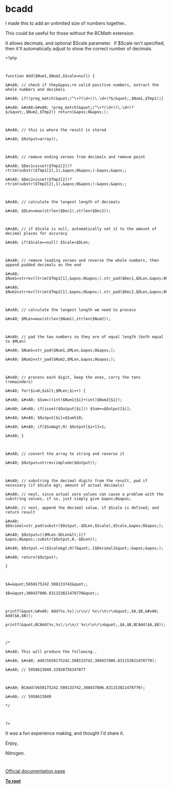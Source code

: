 # bcadd





I made this to add an unlimited size of numbers together..



This could be useful for those without the BCMath extension.



It allows decimals, and optional $Scale parameter.&#xA0; If $Scale isn&apos;t specified, then it&apos;ll automatically adjust to show the correct number of decimals.





```
<?php



function Add($Num1,$Num2,$Scale=null) {

&#xA0; // check if they&apos;re valid positive numbers, extract the whole numbers and decimals

&#xA0; if(!preg_match(&quot;/^\+?(\d+)(\.\d+)?$/&quot;,$Num1,$Tmp1)||

&#xA0; &#xA0;&#xA0; !preg_match(&quot;/^\+?(\d+)(\.\d+)?$/&quot;,$Num2,$Tmp2)) return(&apos;0&apos;);



&#xA0; // this is where the result is stored

&#xA0; $Output=array();



&#xA0; // remove ending zeroes from decimals and remove point

&#xA0; $Dec1=isset($Tmp1[2])?rtrim(substr($Tmp1[2],1),&apos;0&apos;):&apos;&apos;;

&#xA0; $Dec2=isset($Tmp2[2])?rtrim(substr($Tmp2[2],1),&apos;0&apos;):&apos;&apos;;



&#xA0; // calculate the longest length of decimals

&#xA0; $DLen=max(strlen($Dec1),strlen($Dec2));



&#xA0; // if $Scale is null, automatically set it to the amount of decimal places for accuracy

&#xA0; if($Scale==null) $Scale=$DLen;



&#xA0; // remove leading zeroes and reverse the whole numbers, then append padded decimals on the end

&#xA0; $Num1=strrev(ltrim($Tmp1[1],&apos;0&apos;).str_pad($Dec1,$DLen,&apos;0&apos;));

&#xA0; $Num2=strrev(ltrim($Tmp2[1],&apos;0&apos;).str_pad($Dec2,$DLen,&apos;0&apos;));



&#xA0; // calculate the longest length we need to process

&#xA0; $MLen=max(strlen($Num1),strlen($Num2));



&#xA0; // pad the two numbers so they are of equal length (both equal to $MLen)

&#xA0; $Num1=str_pad($Num1,$MLen,&apos;0&apos;);

&#xA0; $Num2=str_pad($Num2,$MLen,&apos;0&apos;);



&#xA0; // process each digit, keep the ones, carry the tens (remainders)

&#xA0; for($i=0;$i&lt;$MLen;$i++) {

&#xA0; &#xA0; $Sum=((int)$Num1{$i}+(int)$Num2{$i});

&#xA0; &#xA0; if(isset($Output[$i])) $Sum+=$Output[$i];

&#xA0; &#xA0; $Output[$i]=$Sum%10;

&#xA0; &#xA0; if($Sum&gt;9) $Output[$i+1]=1;

&#xA0; }



&#xA0; // convert the array to string and reverse it

&#xA0; $Output=strrev(implode($Output));



&#xA0; // substring the decimal digits from the result, pad if necessary (if $Scale &gt; amount of actual decimals)

&#xA0; // next, since actual zero values can cause a problem with the substring values, if so, just simply give &apos;0&apos;

&#xA0; // next, append the decimal value, if $Scale is defined, and return result

&#xA0; $Decimal=str_pad(substr($Output,-$DLen,$Scale),$Scale,&apos;0&apos;);

&#xA0; $Output=(($MLen-$DLen&lt;1)?&apos;0&apos;:substr($Output,0,-$DLen));

&#xA0; $Output.=(($Scale&gt;0)?&quot;.{$Decimal}&quot;:&apos;&apos;);

&#xA0; return($Output);

}



$A=&quot;5650175242.508133742&quot;;

$B=&quot;308437806.831153821478770&quot;;



printf(&quot;&#xA0; Add(%s,%s);\r\n// %s\r\n\r\n&quot;,$A,$B,&#xA0; Add($A,$B));

printf(&quot;BCAdd(%s,%s);\r\n// %s\r\n\r\n&quot;,$A,$B,BCAdd($A,$B));



/*

&#xA0; This will produce the following..

&#xA0; &#xA0; Add(5650175242.508133742,308437806.831153821478770);

&#xA0; // 5958613049.33928756347877



&#xA0; BCAdd(5650175242.508133742,308437806.831153821478770);

&#xA0; // 5958613049

*/



?>
```




It was a fun experience making, and thought I&apos;d share it.

Enjoy,

Nitrogen.

  

#

[Official documentation page](https://www.php.net/manual/en/function.bcadd.php)

**[To root](/README.md)**